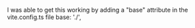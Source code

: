 I was able to get this working by adding a "base" attribute in the vite.config.ts file
base: './',

